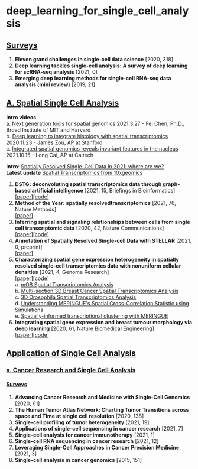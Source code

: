 # deep_learning_for_single_cell_analysis

## [Surveys](#content) 
1. **Eleven grand challenges in single-cell data science** [2020, 318] <br/>
2. **Deep learning tackles single-cell analysis: A survey of deep learning for scRNA-seq analysis** [2021, 0] <br/>
3. **Emerging deep learning methods for single-cell RNA-seq data analysis (mini review)** [2019, 21] <br/>



## [A. Spatial Single Cell Analysis](#content) 
**Intro videos** <br/>
a. [Next generation tools for spatial genomics](https://www.youtube.com/watch?v=HmYuS1qHuew) 2021.3.27 - Fei Chen, Ph.D., Broad Institute of MIT and Harvard <br/>
b. [Deep learning to integrate histology with spatial transcriptomics](https://www.youtube.com/watch?v=9PYeMn8t57Y) 2020.11.23 - James Zou, AP at Stanford <br/>
c. [Integrated spatial genomics reveals invariant features in the nucleus](https://spatial.caltech.edu/2021/10/15/presentation-video-integrated-spatial-genomics-reveals-invariant-features-in-the-nucleus/) 2021.10.15 - Long Cai, AP at Caltech <br/>

**Intro**: [Spatially Resolved Single-Cell Data in 2021: where are we?](https://scipio.bio/blogs/spatially-single-cell-data-2021/) <br/>
**Latest update** [Spatial Transcriptomics from 10xgeomics](https://www.10xgenomics.com/spatial-transcriptomics) <br/>
1. **DSTG: deconvoluting spatial transcriptomics data through graph-based artificial intelligence** [2021, 15, Briefings in Bioinformatics] <br/>
   [[paper]](https://academic.oup.com/bib/article/22/5/bbaa414/6105942)[[code]](https://github.com/Su-informatics-lab/DSTG)
2. **Method of the Year: spatially resolvedtranscriptomics** [2021, 76, Nature Methods] <br/>
   [[paper]](https://www.nature.com/articles/s41592-020-01033-y)
3. **Inferring spatial and signaling relationships between cells from single cell transcriptomic data** [2020, 42, Nature Communications] <br/>
   [[paper]](https://www.nature.com/articles/s41467-020-15968-5)[[code]](https://github.com/zcang/SpaOTsc)
4. **Annotation of Spatially Resolved Single-cell Data with STELLAR** [2021, 0, preprint] <br/>
   [[paper]](https://www.biorxiv.org/content/10.1101/2021.11.24.469947v1)
5. **Characterizing spatial gene expression heterogeneity in spatially resolved single-cell transcriptomics data with nonuniform cellular densities** [2021, 4, Genome Research] <br/>
   [[paper]](https://genome.cshlp.org/content/early/2021/05/25/gr.271288.120)[[code]](https://github.com/JEFworks-Lab/MERINGUE) <br/>
   a. [mOB Spatial Transcriptomics Analysis](https://github.com/JEFworks-Lab/MERINGUE/blob/master/docs/mOB_analysis.md) <br/>
   b. [Multi-section 3D Breast Cancer Spatial Transcriptomics Analysis](https://github.com/JEFworks-Lab/MERINGUE/blob/master/docs/BCL_analysis.md) <br/>
   c. [3D Drosophila Spatial Transcriptomics Analysis](https://github.com/JEFworks-Lab/MERINGUE/blob/master/docs/drosophila_3D_analysis.md) <br/>
   d. [Understanding MERINGUE's Spatial Cross-Correlation Statistic using Simulations](https://github.com/JEFworks-Lab/MERINGUE/blob/master/docs/simulation.md) <br/>
   e. [Spatially-informed transcriptional clustering with MERINGUE](https://github.com/JEFworks-Lab/MERINGUE/blob/master/docs/spatial_clustering.md) <br/>
6. **Integrating spatial gene expression and breast tumour morphology via deep learning** [2020, 61, Nature Biomedical Engineering] <br/>
   [[paper]](https://www.nature.com/articles/s41551-020-0578-x)[[code]](https://github.com/bryanhe/ST-Net)




## [Application of Single Cell Analysis](#content) 

### [a. Cancer Research and Single Cell Analysis](#content) 
#### [Surveys](#content) 
1. **Advancing Cancer Research and Medicine with Single-Cell Genomics** [2020, 61] <br/>
2. **The Human Tumor Atlas Network: Charting Tumor Transitions across space and Time at single cell resolution** [2020, 138] <br/>
3. **Single-cell profiling of tumor heterogeneity** [2021, 19] <br/>
4. **Applications of single-cell sequencing in cancer research** [2021, 7] <br/>
5. **Single-cell analysis for cancer immunotherapy** [2021, 1] <br/>
6. **Single‐cell RNA sequencing in cancer research** [2021, 12] <br/>
7. **Leveraging Single-Cell Approaches in Cancer Precision Medicine** [2021, 3] <br/>
8. **Single-cell analysis in cancer genomics** [2015, 151] <br/>






